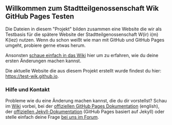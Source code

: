 ## Willkommen zum Stadtteilgenossenschaft Wik GitHub Pages Testen

Die Dateien in diesem "Projekt" bilden zusammen eine Website die wir als Testbasis für die spätere Website der Stadtteilgenossenschaft W(ir) i(m) K(iez) nutzen. Wenn du schon weißt wie man mit GitHub und GitHub Pages umgeht, probiere gerne etwas herum. 

Ansonsten [schaue einfach in das Wiki](https://github.com/test-wik/test-wik.github.io/wiki) hier um zu erfahren, wie du deine ersten Änderungen machen kannst. 

Die aktuelle Website die aus diesem Projekt erstellt wurde findest du hier: https://test-wik.github.io.

### Hilfe und Kontakt

Probleme wie du eine Änderung machen kannst, die du dir vorstellst? Schau im [Wiki](wiki) vorbei, bei der [offiziellen GitHub Pages Dokumentation](https://help.github.com/categories/github-pages-basics/) (english), der [offiziellen Jekyll-Dokumentation](https://jekyllrb.com/docs/step-by-step/04-layouts/) (GitHub Pages basiert auf Jekyll) oder stelle einfach deine Frage [bei uns im Forum](https://forum.stadtteilgenossenschaft-wik.de/c/kommunikation-organisation/website).

